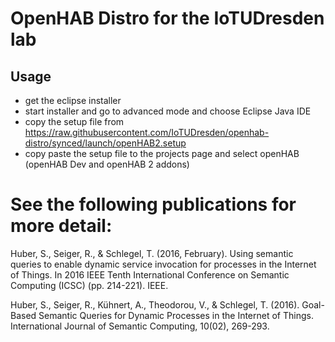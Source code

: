 # OpenHAB Distro for the IoTUDresden lab
## Usage

- get the eclipse installer
- start installer and go to advanced mode and choose Eclipse Java IDE
- copy the setup file from https://raw.githubusercontent.com/IoTUDresden/openhab-distro/synced/launch/openHAB2.setup
- copy paste the setup file to the projects page and select openHAB (openHAB Dev and openHAB 2 addons)

# See the following publications for more detail:

Huber, S., Seiger, R., & Schlegel, T. (2016, February). Using semantic queries to enable dynamic service invocation for processes in the Internet of Things. In 2016 IEEE Tenth International Conference on Semantic Computing (ICSC) (pp. 214-221). IEEE.

Huber, S., Seiger, R., Kühnert, A., Theodorou, V., & Schlegel, T. (2016). Goal-Based Semantic Queries for Dynamic Processes in the Internet of Things. International Journal of Semantic Computing, 10(02), 269-293.
